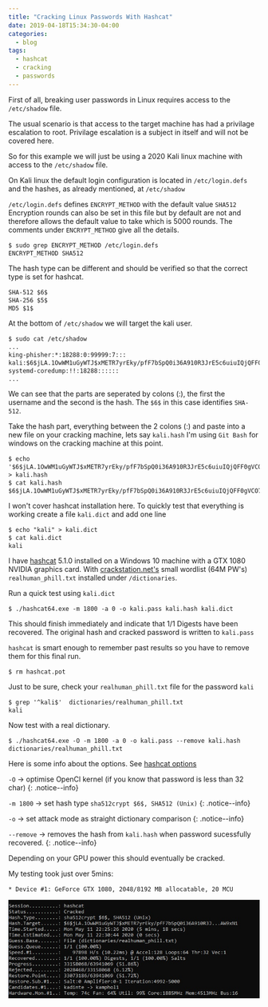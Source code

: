 ```yaml
---
title: "Cracking Linux Passwords With Hashcat"
date: 2019-04-18T15:34:30-04:00
categories:
  - blog
tags:
  - hashcat
  - cracking
  - passwords
---
```


First of all, breaking user passwords in Linux requires access to the `/etc/shadow` file.

The usual scenario is that access to the target machine has had a privilage escalation to root. Privilage escalation is a subject in itself and will not be covered here.

So for this example we will just be using a 2020 Kali linux machine with access to the `/etc/shadow` file.

On Kali linux the default login configuration is located in `/etc/login.defs` and the hashes, as already mentioned, at `/etc/shadow`

`/etc/login.defs` defines `ENCRYPT_METHOD` with the default value `SHA512` Encryption rounds can also be set in this file but by default are not and therefore allows the default value to take which is 5000 rounds. The comments under `ENCRYPT_METHOD` give all the details.

```
$ sudo grep ENCRYPT_METHOD /etc/login.defs
ENCRYPT_METHOD SHA512
```

The hash type can be different and should be verified so that the correct type is set for hashcat.

```
SHA-512 $6$
SHA-256 $5$
MD5 $1$
```

At the bottom of `/etc/shadow` we will target the kali user.

```
$ sudo cat /etc/shadow
...
king-phisher:*:18288:0:99999:7:::
kali:$6$jLA.1OwWM1uGyWTJ$xMETR7yrEky/pfF7bSpQ0i36A910R3JrE5c6uiuIQjQFF0gVCO7Hum.zI1lDsEZcjM07syG7B1ggxhtdAW9xN1:18288:0:99999:7:::
systemd-coredump:!!:18288::::::
...
```

We can see that the parts are seperated by colons (:), the first the username and the second is the hash. The `$6$` in this case identifies `SHA-512`.

Take the hash part, everything between the 2 colons (:) and paste into a new file on your cracking machine, lets say `kali.hash` I'm using `Git Bash` for windows on the cracking machine at this point. 

```
$ echo '$6$jLA.1OwWM1uGyWTJ$xMETR7yrEky/pfF7bSpQ0i36A910R3JrE5c6uiuIQjQFF0gVCO7Hum.zI1lDsEZcjM07syG7B1ggxhtdAW9xN1' > kali.hash
$ cat kali.hash
$6$jLA.1OwWM1uGyWTJ$xMETR7yrEky/pfF7bSpQ0i36A910R3JrE5c6uiuIQjQFF0gVCO7Hum.zI1lDsEZcjM07syG7B1ggxhtdAW9xN1
```

I won't cover hashcat installation here. To quickly test that everything is working create a file `kali.dict` and add one line
```
$ echo "kali" > kali.dict
$ cat kali.dict
kali
```

I have [hashcat](https://hashcat.net/hashcat/) 5.1.0 installed on a Windows 10 machine with a GTX 1080 NVIDIA graphics card. With [crackstation.net's](https://crackstation.net/crackstation-wordlist-password-cracking-dictionary.htm) small wordlist (64M PW's) `realhuman_phill.txt` installed under `/dictionaries`.

Run a quick test using `kali.dict`
```
$ ./hashcat64.exe -m 1800 -a 0 -o kali.pass kali.hash kali.dict
```

This should finish immediately and indicate that 1/1 Digests have been recovered. The original hash and cracked password is written to `kali.pass`

`hashcat` is smart enough to remember past results so you have to remove them for this final run.
```
$ rm hashcat.pot
```

Just to be sure, check your `realhuman_phill.txt` file for the password `kali`
```
$ grep '^kali$'  dictionaries/realhuman_phill.txt
kali
```

Now test with a real dictionary.
```
$ ./hashcat64.exe -O -m 1800 -a 0 -o kali.pass --remove kali.hash dictionaries/realhuman_phill.txt
```

Here is some info about the options. See [hashcat options](https://hashcat.net/wiki/doku.php?id=hashcat#options)

`-O` -> optimise OpenCl kernel (if you know that password is less than 32 char)
{: .notice--info}

`-m 1800` -> set hash type `sha512crypt $6$, SHA512 (Unix)`
{: .notice--info}

`-o` -> set attack mode as straight dictionary comparison
{: .notice--info}

`--remove` -> removes the hash from `kali.hash` when password sucessfully recovered.
{: .notice--info}

Depending on your GPU power this should eventually be cracked.

My testing took just over 5mins:
```
* Device #1: GeForce GTX 1080, 2048/8192 MB allocatable, 20 MCU
```
![alt text](\assets\images\hashcat-kali1.jpg)

